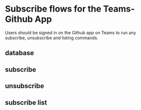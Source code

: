 # Subscribe flows for the Teams-Github App
Users should be signed in on the Github app on Teams to run any subscribe, unsubscribe and listing commands.
## database

## subscribe
## unsubscribe
## subscribe list



